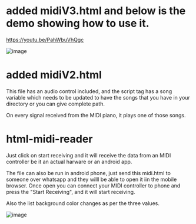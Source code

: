 # added midiV3.html and below is the demo showing how to use it.

https://youtu.be/PahWbuVhQgc

![image](https://user-images.githubusercontent.com/20777854/71483699-08892100-282f-11ea-8ce5-6c2dcaaecff4.png)

# added midiV2.html

This file has an audio control included, and the script tag has a song variable which needs to be updated to have the songs that you have in your directory or you can give complete path.

On every signal received from the MIDI piano, it plays one of those songs.

# html-midi-reader

Just click on start receiving and it will receive the data from an MIDI controller be it an actual harware or an android app.

The file can also be run in android phone, just send this midi.html to someone over whatsapp and they willl be able to open it iin the mobile browser. Once open you can connect your MIDI controller to phone and press the "Start Receiving", and it will start receiving. 

Also the list background color changes as per the three values.

![image](https://user-images.githubusercontent.com/20777854/71444302-49513f00-2736-11ea-9804-4a7cfc56001e.png)

